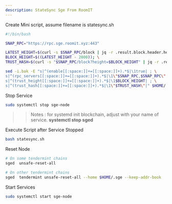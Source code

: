 ```yaml
---
description: StateSync Sge From RoomIT
---
```


Create Mini script, assume filename is statesync.sh

```bash
#!/bin/bash

SNAP_RPC="https://rpc.sge.roomit.xyz:443"

LATEST_HEIGHT=$(curl -s $SNAP_RPC/block | jq -r .result.block.header.height); \
BLOCK_HEIGHT=$((LATEST_HEIGHT - 2000)); \
TRUST_HASH=$(curl -s "$SNAP_RPC/block?height=$BLOCK_HEIGHT" | jq -r .result.block_id.hash)

sed -i.bak -E "s|^(enable[[:space:]]+=[[:space:]]+).*$|\1true| ; \
s|^(rpc_servers[[:space:]]+=[[:space:]]+).*$|\1\"$SNAP_RPC,$SNAP_RPC\"| ; \
s|^(trust_height[[:space:]]+=[[:space:]]+).*$|\1$BLOCK_HEIGHT| ; \
s|^(trust_hash[[:space:]]+=[[:space:]]+).*$|\1\"$TRUST_HASH\"|" $HOME/.sge/config/config.toml
```


Stop Service
```bash
sudo systemctl stop sge-node
```

>> Notes : for systemd init blockchain, adjust with your name of service. __systemctl stop sged__


Execute Script after Service Stopped
```bash
bash statesync.sh
```

Reset Node
```bash
# On some tendermint chains
sged  unsafe-reset-all

# On other tendermint chains
sged  tendermint unsafe-reset-all --home $HOME/.sge --keep-addr-book
```

Start Services
```bash
sudo systemctl start sge-node
```